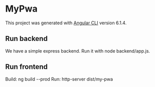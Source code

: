 # MyPwa

This project was generated with [Angular CLI](https://github.com/angular/angular-cli) version 6.1.4.

## Run backend

We have a simple express backend. Run it with node backend/app.js.

## Run frontend

Build: ng build --prod
Run: http-server dist/my-pwa

